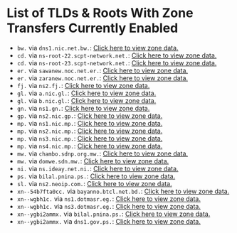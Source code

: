 # List of TLDs & Roots With Zone Transfers Currently Enabled

* `bw.` via `dns1.nic.net.bw.`: [Click here to view zone data.](archives/bw/bw.zone)
* `cd.` via `ns-root-22.scpt-network.net.`: [Click here to view zone data.](archives/cd/cd.zone)
* `cd.` via `ns-root-23.scpt-network.net.`: [Click here to view zone data.](archives/cd/cd.zone)
* `er.` via `sawanew.noc.net.er.`: [Click here to view zone data.](archives/er/er.zone)
* `er.` via `zaranew.noc.net.er.`: [Click here to view zone data.](archives/er/er.zone)
* `fj.` via `ns2.fj.`: [Click here to view zone data.](archives/fj/fj.zone)
* `gl.` via `a.nic.gl.`: [Click here to view zone data.](archives/gl/gl.zone)
* `gl.` via `b.nic.gl.`: [Click here to view zone data.](archives/gl/gl.zone)
* `gn.` via `ns1.gn.`: [Click here to view zone data.](archives/gn/gn.zone)
* `gp.` via `ns2.nic.gp.`: [Click here to view zone data.](archives/gp/gp.zone)
* `mp.` via `ns1.nic.mp.`: [Click here to view zone data.](archives/mp/mp.zone)
* `mp.` via `ns2.nic.mp.`: [Click here to view zone data.](archives/mp/mp.zone)
* `mp.` via `ns3.nic.mp.`: [Click here to view zone data.](archives/mp/mp.zone)
* `mp.` via `ns4.nic.mp.`: [Click here to view zone data.](archives/mp/mp.zone)
* `mw.` via `chambo.sdnp.org.mw.`: [Click here to view zone data.](archives/mw/mw.zone)
* `mw.` via `domwe.sdn.mw.`: [Click here to view zone data.](archives/mw/mw.zone)
* `ni.` via `ns.ideay.net.ni.`: [Click here to view zone data.](archives/ni/ni.zone)
* `ps.` via `bilal.pnina.ps.`: [Click here to view zone data.](archives/ps/ps.zone)
* `sl.` via `ns2.neoip.com.`: [Click here to view zone data.](archives/sl/sl.zone)
* `xn--54b7fta0cc.` via `bayanno.btcl.net.bd.`: [Click here to view zone data.](archives/xn--54b7fta0cc/xn--54b7fta0cc.zone)
* `xn--wgbh1c.` via `ns1.dotmasr.eg.`: [Click here to view zone data.](archives/xn--wgbh1c/xn--wgbh1c.zone)
* `xn--wgbh1c.` via `ns3.dotmasr.eg.`: [Click here to view zone data.](archives/xn--wgbh1c/xn--wgbh1c.zone)
* `xn--ygbi2ammx.` via `bilal.pnina.ps.`: [Click here to view zone data.](archives/xn--ygbi2ammx/xn--ygbi2ammx.zone)
* `xn--ygbi2ammx.` via `dns1.gov.ps.`: [Click here to view zone data.](archives/xn--ygbi2ammx/xn--ygbi2ammx.zone)

